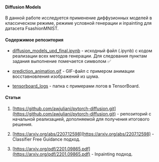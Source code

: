#### Diffusion Models

В данной работе исследуется применение диффузионных моделей в классическом режиме, режиме условной генерации и inpainting для датасета FsashionMNIST.

#### Содержимое репозитория

* [diffusion_models_upd_final.ipynb](diffusion_models_upd_final.ipynb) - исходный файл (.ipynb) с кодом реализации всех методов генерации. Для следования пунктам задания выполнение помечается символом ✅

* [prediction_animation.gif](prediction_animation.gif) - GIF-файл с примером анимации восставновления изображений из шума.

* [tensorboard_logs](tensorboard_logs) - папка с примерами логов в TensorBoard.

#### Статьи

1.  [https://github.com/awjuliani/pytorch-diffusion.git](https://github.com/awjuliani/pytorch-diffusion.git) - репозиторий с начальной реализацией, дополняемой для получения итогового решения.

2. [https://arxiv.org/abs/2207.12598](https://arxiv.org/abs/2207.12598) - Classifier Free Guidance подход.

3. [https://arxiv.org/pdf/2201.09865.pdf](https://arxiv.org/pdf/2201.09865.pdf) - Inpainting подход.
